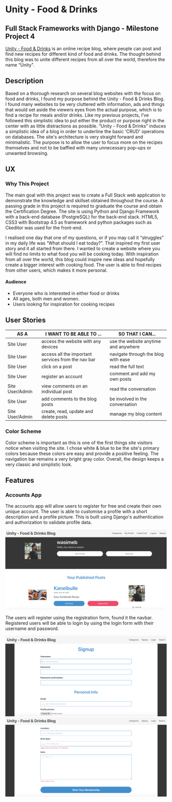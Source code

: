 # Unity - Food & Drinks

## Full Stack Frameworks with Django - Milestone Project 4

[Unity - Food & Drinks](https://unity-food-blog.herokuapp.com/) is an online recipe blog, where people can post and find new recipes for different kind of food and drinks. The thought behind this blog was to unite different recipes from all over the world, therefore the name “Unity”. 

## Description
Based on a thorough research on several blog websites with the focus on food and drinks, I found my purpose behind the Unity - Food & Drinks Blog. I found many websites to be very cluttered with information, ads and things that would set aside the viewers eyes from the actual purpose, which is to find a recipe for meals and/or drinks. Like my previous projects, I’ve followed this simplistic idea to put either the product or purpose right in the center with as little distractions as possible. “Unity - Food & Drinks” induces a simplistic idea of a blog in order to underline the basic 'CRUD' operations on databases. 
The site's architecture is very straight forward and minimalistic. The purpose is to allow the user to focus more on the recipes themselves and not to be baffled with many unnecessary pop-ups or unwanted browsing. 

## UX
### Why This Project
The main goal with this project was to create a Full Stack web application to demonstrate the knowledge and skillset obtained throughout the course. 
A passing grade in this project is required to graduate the course and obtain the Certification Degree. 
The site is using Python and Django Framework with a back-end database (PostgreSQL) for the back-end stack.
HTML5, CSS3 with Bootstrap 4.5 as framework and python packages such as Ckeditor was used for the front-end.

I realised one day that one of my questions, or if you may call it “struggles” in my daily life was “What should I eat today?”. That inspired my first user story and it all started from there. I wanted to create a website where you will find no limits to what food you will be cooking today. With inspiration from all over the world, this blog could inspire new ideas and hopefully create a bigger interest with cooking food. The user is able to find recipes from other users, which makes it more personal. 

#### Audience
- Everyone who is interested in either food or drinks
- All ages, both men and women.
- Users looking for inspiration for cooking recipes

## User Stories

| AS A     | I WANT TO BE ABLE TO ... | SO THAT I CAN... |
| ----------- | ----------- | ----------- |
| Site User | access the website with any devices | use the website anytime and anywhere |
| Site User | access all the important services from the nav bar| navigate through the blog with ease |
| Site User | click on a post  | read the full text |
| Site User | register an account | comment and add my own posts |
| Site User/Admin | view comments on an individual post | read the conversation |
| Site User | add comments to the blog posts | be involved in the conversation |
| Site User/Admin | create, read, update and delete posts | manage my blog content |

### Color Scheme
Color scheme is important as this is one of the first things site visitors notice when visiting the site. I chose white & blue to be the site's primary colors because these colors are easy and provide a positive feeling. The navigation bar remains a very bright gray color. Overall, the design keeps a very classic and simplistic look.

## Features

### Accounts App

The accounts app will allow users to register for free and create their own unique account. The user is able to customise a profile with a short description and a profile picture. This is built using Django's authentication and authorization to validate profile data.

![profile](media/imgs/profilescreen.png)


The users will register using the registration form, found it the navbar. Registered users will be able to login by using the login form with their username and password.

![signup1](media/imgs/signup1.png)
![signup2](media/imgs/signup2.png)

